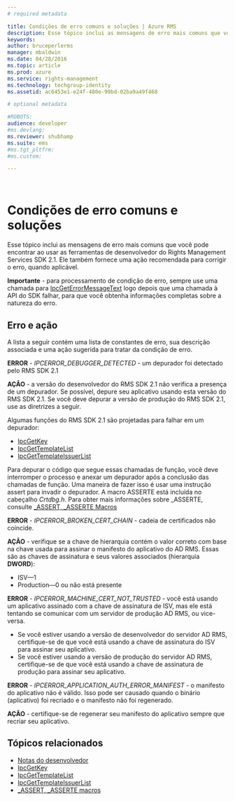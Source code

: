 ```yaml
---
# required metadata

title: Condições de erro comuns e soluções | Azure RMS
description: Esse tópico inclui as mensagens de erro mais comuns que você pode encontrar ao usar as ferramentas de desenvolvedor do RMS SDK 2.1.
keywords:
author: bruceperlerms
manager: mbaldwin
ms.date: 04/28/2016
ms.topic: article
ms.prod: azure
ms.service: rights-management
ms.technology: techgroup-identity
ms.assetid: ac6453e1-e24f-480e-99bd-02ba9a49f468

# optional metadata

#ROBOTS:
audience: developer
#ms.devlang:
ms.reviewer: shubhamp
ms.suite: ems
#ms.tgt_pltfrm:
#ms.custom:

---
```


﻿
# Condições de erro comuns e soluções
Esse tópico inclui as mensagens de erro mais comuns que você pode encontrar ao usar as ferramentas de desenvolvedor do Rights Management Services SDK 2.1. Ele também fornece uma ação recomendada para corrigir o erro, quando aplicável.

**Importante** - para processamento de condição de erro, sempre use uma chamada para [IpcGetErrorMessageText](/rights-management/sdk/2.1/api/win/functions#msipc_ipcgeterrormessagetext) logo depois que uma chamada à API do SDK falhar, para que você obtenha informações completas sobre a natureza do erro.

 

## Erro e ação ##
A lista a seguir contém uma lista de constantes de erro, sua descrição associada e uma ação sugerida para tratar da condição de erro.

**ERROR** - *IPCERROR_DEBUGGER_DETECTED* - um depurador foi detectado pelo RMS SDK 2.1

**AÇÃO** - a versão do desenvolvedor do RMS SDK 2.1 não verifica a presença de um depurador. Se possível, depure seu aplicativo usando esta versão do RMS SDK 2.1.
Se você deve depurar a versão de produção do RMS SDK 2.1, use as diretrizes a seguir.

Algumas funções do RMS SDK 2.1 são projetadas para falhar em um depurador:
- [IpcGetKey</strong>](/rights-management/sdk/2.1/api/win/functions#msipc_ipcgetkey)
- [IpcGetTemplateList](/rights-management/sdk/2.1/api/win/functions#msipc_ipcgettemplatelist)
- [IpcGetTemplateIssuerList](/rights-management/sdk/2.1/api/win/functions#msipc_ipcgettemplateissuerlist)

Para depurar o código que segue essas chamadas de função, você deve interromper o processo e anexar um depurador após a conclusão das chamadas de função. Uma maneira de fazer isso é usar uma instrução assert para invadir o depurador. A macro ASSERTE está incluída no cabeçalho *Crtdbg.h*.
Para obter mais informações sobre \_ASSERTE, consulte [\_ASSERT, \_ASSERTE Macros](https://msdn.microsoft.com/en-us/library/ezb1wyez.aspx)

**ERROR** - *IPCERROR_BROKEN_CERT_CHAIN* - cadeia de certificados não coincide.

**AÇÃO** - verifique se a chave de hierarquia contém o valor correto com base na chave usada para assinar o manifesto do aplicativo do AD RMS.
Essas são as chaves de assinatura e seus valores associados (hierarquia **DWORD**):
- ISV—1
- Production—0 ou não está presente

**ERROR** - *IPCERROR_MACHINE_CERT_NOT_TRUSTED* - você está usando um aplicativo assinado com a chave de assinatura de ISV, mas ele está tentando se comunicar com um servidor de produção AD RMS, ou vice-versa.

- Se você estiver usando a versão de desenvolvedor do servidor AD RMS, certifique-se de que você está usando a chave de assinatura do ISV para assinar seu aplicativo.
- Se você estiver usando a versão de produção do servidor AD RMS, certifique-se de que você está usando a chave de assinatura de produção para assinar seu aplicativo.

**ERROR** - *IPCERROR_APPLICATION_AUTH_ERROR_MANIFEST* - o manifesto do aplicativo não é válido. Isso pode ser causado quando o binário (aplicativo) foi recriado e o manifesto não foi regenerado.

**AÇÃO** - certifique-se de regenerar seu manifesto do aplicativo sempre que recriar seu aplicativo.

## Tópicos relacionados ##
* [Notas do desenvolvedor](developer-notes.md)
* [IpcGetKey](/rights-management/sdk/2.1/api/win/functions#msipc_ipcgetkey)
* [IpcGetTemplateList](/rights-management/sdk/2.1/api/win/functions#msipc_ipcgettemplatelist)
* [IpcGetTemplateIssuerList](/rights-management/sdk/2.1/api/win/functions#msipc_ipcgettemplateissuerlist)
* [\_ASSERT, \_ASSERTE macros](https://msdn.microsoft.com/en-us/library/ezb1wyez.aspx)
 

 


<!--HONumber=Apr16_HO3-->


